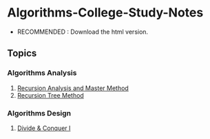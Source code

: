 # Algorithms-College-Study-Notes

- RECOMMENDED : Download the html version.

## Topics 

### Algorithms Analysis 

1. [Recursion Analysis and Master Method](1.%20Recursion%20Analysis%20%26%20Master%20Method)
2. [Recursion Tree Method](2.%20Recursion%20Tree%20Method)

### Algorithms Design

1. [Divide & Conquer I](3.%20Design%20of%20Algorithms%20-%20Divide%20%26%20Conquer%20I)
